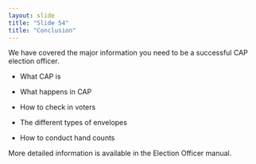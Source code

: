 ```yaml
---
layout: slide
title: "Slide 54"
title: "Conclusion"
---
```


We have covered the major information you need to be a successful CAP election officer.

* What CAP is

* What happens in CAP

* How to check in voters

* The different types of envelopes

* How to conduct hand counts

More detailed information is available in the Election Officer manual.